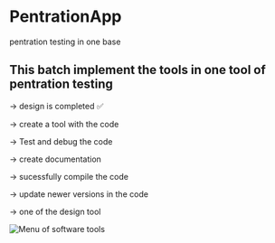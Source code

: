 # PentrationApp
pentration testing in one base


## This batch implement the tools in one tool of pentration testing 

-> design is completed ✅

-> create a tool with the code 

-> Test and debug the code

-> create documentation

-> sucessfully compile the code

-> update newer versions in the code

-> one of the design tool

![Menu of software tools](https://user-images.githubusercontent.com/81065703/208828910-488f7aad-0b2b-4ba6-bc0d-35d36a4809b7.png)
